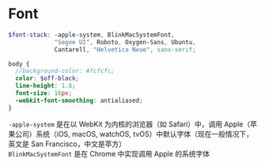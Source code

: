 # Font
```scss
$font-stack: -apple-system, BlinkMacSystemFont, 
             "Segoe UI", Roboto, Oxygen-Sans, Ubuntu, 
             Cantarell, "Helvetica Neue", sans-serif;

body {
  //background-color: #fcfcfc;
  color: $off-black;
  line-height: 1.6;
  font-size: 16px;
  -webkit-font-smoothing: antialiased;
}
```

`-apple-system` 是在以 WebKit 为内核的浏览器（如 Safari）中，调用 Apple（苹果公司）系统（iOS, macOS, watchOS, tvOS）中默认字体（现在一般情况下，英文是 San Francisco，中文是苹方）  
`BlinkMacSystemFont` 是在 Chrome 中实现调用 Apple 的系统字体